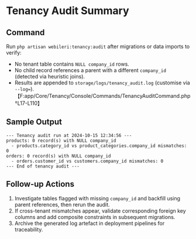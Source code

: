 # Tenancy Audit Summary

## Command
Run `php artisan webileri:tenancy:audit` after migrations or data imports to verify:
- No tenant table contains `NULL company_id` rows.
- No child record references a parent with a different `company_id` (detected via heuristic joins).
- Results are appended to `storage/logs/tenancy_audit.log` (customise via `--log=`).【F:app/Core/Tenancy/Console/Commands/TenancyAuditCommand.php†L17-L110】

## Sample Output
```
--- Tenancy audit run at 2024-10-15 12:34:56 ---
products: 0 record(s) with NULL company_id
  - products.category_id vs product_categories.company_id mismatches: 0
orders: 0 record(s) with NULL company_id
  - orders.customer_id vs customers.company_id mismatches: 0
--- End of tenancy audit ---
```

## Follow-up Actions
1. Investigate tables flagged with missing `company_id` and backfill using parent references, then rerun the audit.
2. If cross-tenant mismatches appear, validate corresponding foreign key columns and add composite constraints in subsequent migrations.
3. Archive the generated log artefact in deployment pipelines for traceability.

